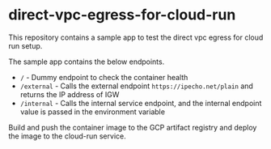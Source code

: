 # direct-vpc-egress-for-cloud-run

This repository contains a sample app to test the direct vpc egress for cloud run setup.

The sample app contains the below endpoints.

- `/` - Dummy endpoint to check the container health
- `/external` - Calls the external endpoint `https://ipecho.net/plain` and returns the IP address of IGW
- `/internal` - Calls the internal service endpoint, and the internal endpoint value is passed in the environment variable

Build and push the container image to the GCP artifact registry and deploy the image to the cloud-run service.
